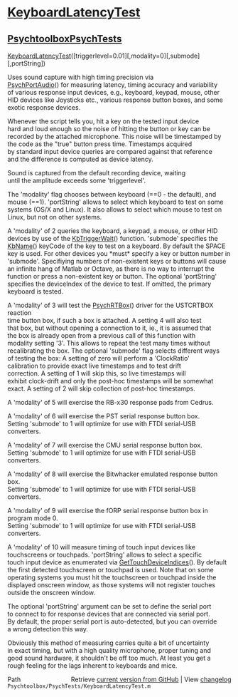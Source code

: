 # [KeyboardLatencyTest](KeyboardLatencyTest)
## [Psychtoolbox](Psychtoolbox)[PsychTests](PsychTests)

[KeyboardLatencyTest](KeyboardLatencyTest)([triggerlevel=0.01][,modality=0][,submode][,portString])  
  
Uses sound capture with high timing precision via  
[PsychPortAudio](PsychPortAudio)() for measuring latency, timing accuracy and variability  
of various response input devices, e.g., keyboard, keypad, mouse, other  
HID devices like Joysticks etc., various response button boxes, and some  
exotic response devices.  
  
Whenever the script tells you, hit a key on the tested input device  
hard and loud enough so the noise of hitting the button or key can be  
recorded by the attached microphone. This noise will be timestamped by  
the code as the "true" button press time. Timestamps acquired  
by standard input device queries are compared against that reference  
and the difference is computed as device latency.  
  
Sound is captured from the default recording device, waiting  
until the amplitude exceeds some 'triggerlevel'.  
  
The 'modality' flag chooses between keyboard (==0 - the default), and  
mouse (==1). 'portString' allows to select which keyboard to test on some  
systems (OS/X and Linux). It also allows to select which mouse to test on  
Linux, but not on other systems.  
  
A 'modality' of 2 queries the keyboard, a keypad, a mouse, or other HID  
devices by use of the [KbTriggerWait](KbTriggerWait)() function. 'submode' specifies the  
[KbName](KbName)() keyCode of the key to test on a keyboard. By default the SPACE  
key is used. For other devices you \*must\* specify a key or button number in  
'submode'. Specifiying numbers of non-existent keys or buttons will cause  
an infinite hang of Matlab or Octave, as there is no way to interrupt the  
function or press a non-existent key or button. The optional 'portString'  
specifies the deviceIndex of the device to test. If omitted, the primary  
keyboard is tested.  
  
A 'modality' of 3 will test the [PsychRTBox](PsychRTBox)() driver for the USTCRTBOX reaction  
time button box, if such a box is attached. A setting 4 will also test  
that box, but without opening a connection to it, ie., it is assumed that  
the box is already open from a previous call of this function with  
modality setting '3'. This allows to repeat the test many times without  
recalibrating the box. The optional 'submode' flag selects different ways  
of testing the box: A setting of zero will perform a 'ClockRatio'  
calibration to provide exact live timestamps and to test drift  
correction. A setting of 1 will skip this, so live timestamps will  
exhibit clock-drift and only the post-hoc timestamps will be somewhat  
exact. A setting of 2 will skip collection of post-hoc timestamps.  
  
A 'modality' of 5 will exercise the RB-x30 response pads from Cedrus.  
  
A 'modality' of 6 will exercise the PST serial response button box.  
Setting 'submode' to 1 will optimize for use with FTDI serial-USB  
converters.  
  
A 'modality' of 7 will exercise the CMU serial response button box.  
Setting 'submode' to 1 will optimize for use with FTDI serial-USB  
converters.  
  
A 'modality' of 8 will exercise the Bitwhacker emulated response button box.  
Setting 'submode' to 1 will optimize for use with FTDI serial-USB  
converters.  
  
A 'modality' of 9 will exercise the fORP serial response button box in  
program mode 0.  
Setting 'submode' to 1 will optimize for use with FTDI serial-USB  
converters.  
  
A 'modality' of 10 will measure timing of touch input devices like  
touchscreens or touchpads. 'portString' allows to select a specific  
touch input device as enumerated via [GetTouchDeviceIndices](GetTouchDeviceIndices)(). By default  
the first detected touchscreen or touchpad is used. Note that on some  
operating systems you must hit the touchscreen or touchpad inside the  
displayed onscreen window, as those systems will not register touches  
outside the onscreen window.  
  
  
The optional 'portString' argument can be set to define the serial port  
to connect to for response devices that are connected via serial port.  
By default, the proper serial port is auto-detected, but you can override  
a wrong detection this way.  
  
  
Obviously this method of measuring carries quite a bit of uncertainty  
in exact timing, but with a high quality microphone, proper tuning and  
good sound hardware, it shouldn't be off too much. At least you get a  
rough feeling for the lags inherent to keyboards and mice.  
  




<div class="code_header" style="text-align:right;">
  <span style="float:left;">Path&nbsp;&nbsp;</span> <span class="counter">Retrieve <a href=
  "https://raw.github.com/Psychtoolbox-3/Psychtoolbox-3/beta/Psychtoolbox/PsychTests/KeyboardLatencyTest.m">current version from GitHub</a> | View <a href=
  "https://github.com/Psychtoolbox-3/Psychtoolbox-3/commits/beta/Psychtoolbox/PsychTests/KeyboardLatencyTest.m">changelog</a></span>
</div>
<div class="code">
  <code>Psychtoolbox/PsychTests/KeyboardLatencyTest.m</code>
</div>

